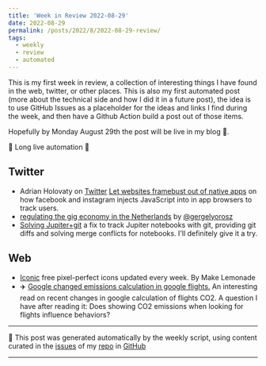```yaml
---
title: 'Week in Review 2022-08-29'
date: 2022-08-29
permalink: /posts/2022/8/2022-08-29-review/
tags:
  - weekly
  - review
  - automated
---
```

 
This is my first week in review, a collection of interesting things I have found in the web, twitter, or other places. This is also my first automated post (more about the technical side and how I did it in a future post), the idea is to use GitHub Issues as a placeholder for the ideas and links I find during the week, and then have a Github Action build a post out of those items.

Hopefully by Monday August 29th the post will be live in my blog 🤞.

🤖 Long live automation 🤖

## Twitter
-  Adrian Holovaty on [Twitter](https://twitter.com/adrianholovaty/status/1557478354152034305?s=21&t=a2HdPvHDrxSkVDYp6eixSg) 
[Let websites framebust out of native apps](https://www.holovaty.com/writing/framebust-native-apps/) on how facebook and instagram injects JavaScript into in app browsers to track users.
-  [regulating the gig economy in the Netherlands](https://twitter.com/gergelyorosz/status/1557300310091120640?s=21&t=5QhrUGO3QoBD2V8ytv6gmg) by [@gergelyorosz](https://twitter.com/gergelyorosz?s=21&t=5QhrUGO3QoBD2V8ytv6gmg)
-  [Solving Jupiter+git](https://twitter.com/jeremyphoward/status/1562954245925924868?s=21&t=GxaaMxikO1dWRV2ircD3-g) a fix to track Jupiter notebooks with git, providing git diffs and solving merge conflicts for notebooks. I'll definitely give it a try. 

## Web
-  [Iconic](https://iconic.app/) free pixel-perfect icons updated every week. By Make Lemonade
-  ✈️ [Google changed emissions calculation in google flights.](https://gizmodo.com/google-flights-air-travel-emissions-greenhouse-climate-1849458112) An interesting read on recent changes in google calculation of flights CO2. A question I have after reading it: Does showing CO2 emissions when looking for flights influence behaviors?

***
🤖 This post was generated automatically by the weekly script, using content curated in the [issues](https://github.com/nateraluis/nateraluis.github.io/issues) of my [repo](https://github.com/nateraluis/nateraluis.github.io/) in [GitHub](https://github.com/nateraluis)

***

